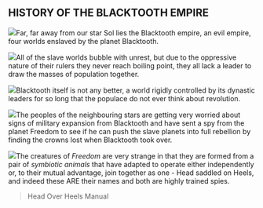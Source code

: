 ## HISTORY OF THE BLACKTOOTH EMPIRE

![](texture-crown_blacktooth)Far, far away from our star Sol lies the Blacktooth empire, an evil empire, four
worlds enslaved by the planet Blacktooth.

![](texture-animated-dalek?float-right)All of the slave worlds bubble with
unrest, but due to the oppressive nature of their rulers they never reach
boiling point, they all lack a leader to draw the masses of population together.

![](texture-animated-helicopterBug?float-right)Blacktooth itself is not any better, a world rigidly controlled by its dynastic
leaders for so long that the populace do not ever think about revolution.

![](texture-head_walking_right_2)The peoples of the neighbouring stars are getting very worried about signs of
military expansion from Blacktooth and have sent a spy from the planet Freedom
to see if he can push the slave planets into full rebellion by finding the
crowns lost when Blacktooth took over.

![](texture-heels_walking_right_2)The creatures of *Freedom* are very strange in that they are formed from a pair of
*symbiotic animals* that have adapted to operate either independently or, to their
mutual advantage, join together as one - Head saddled on Heels, and indeed these
ARE their names and both are highly trained spies.

> Head Over Heels Manual

